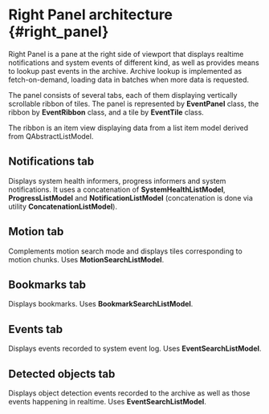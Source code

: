# Right Panel architecture {#right_panel}

Right Panel is a pane at the right side of viewport that displays realtime notifications and system events of different kind, as well as provides means to lookup past events in the archive. Archive lookup is implemented as fetch-on-demand, loading data in batches when more data is requested.

The panel consists of several tabs, each of them displaying vertically scrollable ribbon of tiles. The panel is represented by **EventPanel** class, the ribbon by **EventRibbon** class, and a tile by **EventTile** class.

The ribbon is an item view displaying data from a list item model derived from QAbstractListModel.

## Notifications tab
Displays system health informers, progress informers and system notifications.
It uses a concatenation of **SystemHealthListModel**, **ProgressListModel** and **NotificationListModel** (concatenation is done via utility **ConcatenationListModel**).

## Motion tab
Complements motion search mode and displays tiles corresponding to motion chunks. Uses **MotionSearchListModel**.

## Bookmarks tab

Displays bookmarks. Uses **BookmarkSearchListModel**.

## Events tab

Displays events recorded to system event log. Uses **EventSearchListModel**.

## Detected objects tab

Displays object detection events recorded to the archive as well as those events happening in realtime. Uses **EventSearchListModel**.
